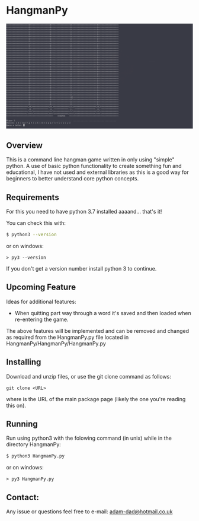 # HangmanPy
![hangman.png](https://github.com/adamdadd/HangmanPy/blob/master/img/hangman.png)

## Overview
This is a command line hangman game written in only using "simple" python. 
A use of basic python functionality to create something fun and educational, I have not used and external libraries as this is a good way for beginners to better understand core python concepts.

## Requirements
For this you need  to have python 3.7 installed aaaand... that's it!

You can check this with:
```bash
$ python3 --version
```
or on windows:
```dos
> py3 --version
```
If you don't get a version number install python 3 to continue.

## Upcoming Feature
Ideas for additional features: 
  - When quitting part way through a word it's saved and then loaded when re-entering the game.
  
The above features will be implemented and can be removed and changed as required from the HangmanPy.py file located in HangmanPy/HangmanPy/HangmanPy.py

## Installing
Download and unzip files, 
or use the git clone command as follows:
```
git clone <URL>
```
where <URL> is the  URL of the main package page (likely the one you're reading this on).
  
## Running
Run using python3 with the folowing command (in unix) while in the directory HangmanPy:

```bash
$ python3 HangmanPy.py
```
or on windows:
```dos
> py3 HangmanPy.py
```

## Contact:
Any issue or questions feel free to e-mail: adam-dad@hotmail.co.uk
